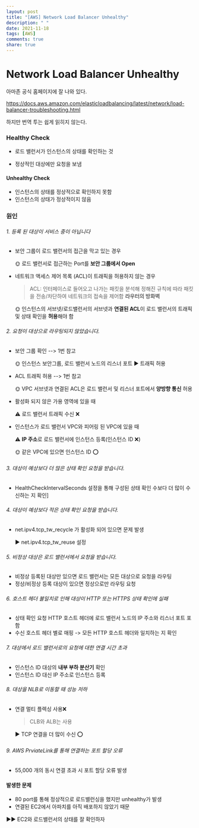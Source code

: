 ```yaml
---
layout: post
title: "[AWS] Network Load Balancer Unhealthy"
description: " "
date: 2021-11-18
tags: [AWS]
comments: true
share: true
---
```


# Network Load Balancer Unhealthy

아마존 공식 홈페이지에 잘 나와 있다.

https://docs.aws.amazon.com/elasticloadbalancing/latest/network/load-balancer-troubleshooting.html



하지만 번역 투는 쉽게 읽히지 않는다.



### Healthy Check

- 로드 밸런서가 인스턴스의 상태를 확인하는 것

- 정상적인 대상에만 요청을 보냄



#### Unhealthy Check

- 인스턴스의 상태를 정상적으로 확인하지 못함
- 인스턴스의 상태가 정상적이지 않음



### 원인

###### 1. 등록 된 대상이 서비스 중이 아닙니다

- 보안 그룹이 로드 밸런서의 접근을 막고 있는 경우

  🌞 로드 밸런서로 접근하는 Port를 **보안 그룹에서 Open**

- 네트워크 액세스 제어 목록 (ACL)이 트래픽을 허용하지 않는 경우

  > ACL: 인터페이스로 들어오고 나가는 패킷을 분석해 정해진 규칙에 따라 패킷을 전송/차단하여 네트워크의 접속을 제어함 **라우터의 방화벽**

  🌞 인스턴스의 서브넷/로드밸런서의 서브넷과 **연결된 ACL**이 로드 밸런서의 트래픽 및 상태 확인을 **허용**해야 함

  

###### 2. 요청이 대상으로 라우팅되지 않았습니다.

- 보안 그룹 확인 --> 1번 참고

  🌞 인스턴스 보안그룹, 로드 밸런서 노드의 리스너 포트 ▶ 트래픽 허용

- ACL 트래픽 허용 --> 1번 참고

  🌞 VPC 서브넷과 연결된 ACL은 로드 밸런서 및 리스너 포트에서 **양방향 통신** 허용

- 활성화 되지 않은 가용 영역에 있을 때

  ⚠ 로드 밸런서 트래픽 수신 :x:

- 인스턴스가 로드 밸런서 VPC와 피어링 된 VPC에 있을 때

  ⚠ **IP 주소**로 로드 밸런서에 인스턴스 등록(인스턴스 ID :x:)

  🌞 같은 VPC에 있으면 인스턴스 ID :o:

  

###### 3. 대상이 예상보다 더 많은 상태 확인 요청을 받습니다.

- HealthCheckIntervalSeconds 설정을 통해 구성된 상태 확인 수보다 더 많이 수신하는 지 확인]



###### 4. 대상이 예상보다 적은 상태 확인 요청을 받습니다.

- net.ipv4.tcp_tw_recycle 가 활성화 되어 있으면 문제 발생

  ▶ net.ipv4.tcp_tw_reuse 설정



###### 5. 비정상 대상은 로드 밸런서에서 요청을 받습니다.

- 비정상 등록된 대상만 있으면 로드 밸런서는 모든 대상으로 요청을 라우팅
- 정상/비정상 등록 대상이 있으면 정상으로만 라우팅 요청



###### 6. 호스트 헤더 불일치로 인해 대상이 HTTP 또는 HTTPS 상태 확인에 실패

- 상태 확인 요청 HTTP 호스트 헤더에 로드 밸런서 노드의 IP 주소와 리스너 포트 포함
- 수신 호스트 헤더 별로 매핑 -> 모든 HTTP 호스트 헤더와 일치하는 지 확인



###### 7. 대상에서 로드 밸런서로의 요청에 대한 연결 시간 초과

- 인스턴스 ID 대상의 **내부 부하 분산기** 확인
- 인스턴스 ID 대신 IP 주소로 인스턴스 등록



###### 8. 대상을 NLB로 이동할 때 성능 저하

- 연결 멀티 플렉싱 사용:x:

  > CLB와 ALB는 사용

  ▶ TCP 연결을 더 많이 수신 :o:

  

###### 9. AWS PrviateLink를 통해 연결하는 포트 할당 오류

- 55,000 개의 동시 연결 초과 시 포트 할당 오류 발생





#### 발생한 문제

- 80 port를 통해 정상적으로 로드밸런싱을 했지만 unhealthy가 발생
- 연결된 EC2에서 아파치를 아직 배포하지 않았기 때문

▶▶ EC2와 로드밸런서의 상태를 잘 확인하자